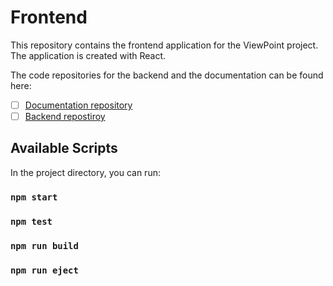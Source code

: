 # Frontend
This repository contains the frontend application for the ViewPoint project.
The application is created with React.

The code repositories for the backend and the documentation can be found here:
- [ ] [Documentation repository](https://github.com/MaatwerkS3-4/Documentation)
- [ ] [Backend repostiroy](https://github.com/MaatwerkS3-4/Backend)

## Available Scripts

In the project directory, you can run:

### `npm start`

### `npm test`

### `npm run build`

### `npm run eject`
